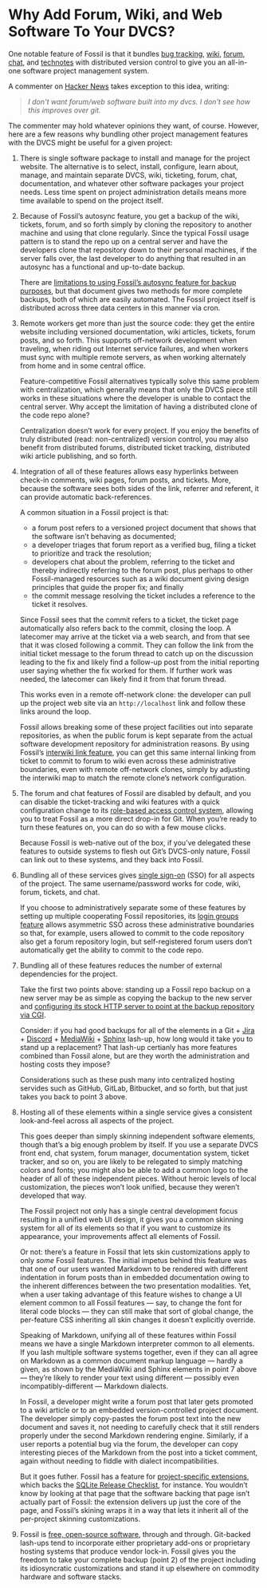 # Why Add Forum, Wiki, and Web Software To Your DVCS?

One notable feature of Fossil is that it bundles
[bug tracking](./bugtheory.wiki),
[wiki](./wikitheory.wiki),
[forum](./forum.wiki),
[chat](./chat.md), and
[technotes](./event.wiki)
with distributed version control to give you an
all-in-one software project management system.

A commenter on [Hacker News](https://news.ycombinator.com/item?id=27437895)
takes exception to this idea, writing:

>  *I don't want forum/web software built into my dvcs.*
>  *I don't see how this improves over git.*

The commenter may hold whatever opinions they want, of course.
However, here are a few reasons why bundling other project management
features with the DVCS might be useful for a given project:

  1.  There is single software package to install and manage for the
      project website.
      The alternative is to select, install, configure, learn about,
      manage, and maintain separate DVCS, wiki,
      ticketing, forum,
      chat, documentation, and whatever other software packages your project needs.
      Less time spent on project administration details means more
      time available to spend on the project itself.

  2.  Because of Fossil’s autosync feature, you get a backup of the
      wiki, tickets, forum, and so forth simply by cloning the
      repository to another machine and using that clone regularly.
      Since the typical Fossil usage pattern is to stand the repo up on a
      central server and have the developers clone that repository down
      to their personal machines, if the server falls over, the last
      developer to do anything that resulted in an autosync has a
      functional and up-to-date backup.

      There are [limitations to using Fossil’s autosync feature for
      backup purposes](./backup.md), but that document gives two methods
      for more complete backups, both of which are easily automated. The
      Fossil project itself is distributed across three data centers in
      this manner via cron.

  3.  Remote workers get more than just the source code:
      they get the entire website including versioned documentation,
      wiki articles, tickets, forum posts, and so forth. This supports
      off-network development when traveling, when riding out Internet
      service failures, and when workers must sync with multiple remote
      servers, as when working alternately from home and in some central
      office.

      Feature-competitive Fossil alternatives typically solve this same
      problem with centralization, which generally means that only the
      DVCS piece still works in these situations where the developer is
      unable to contact the central server. Why accept the limitation of
      having a distributed clone of the code repo alone?

      Centralization doesn’t work for every project. If you enjoy the
      benefits of truly distributed (read: non-centralized) version
      control, you may also benefit from distributed forums, distributed
      ticket tracking, distributed wiki article publishing, and so
      forth.

  4.  Integration of all of these features allows easy hyperlinks between 
      check-in comments, wiki pages, forum posts, and tickets. More,
      because the software sees both sides of the link, referrer and
      referent, it can provide automatic back-references.

      A common situation in a Fossil project is that:

      * a forum post refers to a versioned project document that shows
        that the software isn’t behaving as documented;
      * a developer triages that forum report as a verified bug, filing
        a ticket to prioritize and track the resolution;
      * developers chat about the problem, referring to the ticket and
        thereby indirectly referring to the forum post, plus perhaps to
        other Fossil-managed resources such as a wiki document giving
        design principles that guide the proper fix; and finally
      * the commit message resolving the ticket includes a reference to
        the ticket it resolves.

      Since Fossil sees that the commit refers to a ticket, the ticket
      page automatically also refers back to the commit, closing the
      loop. A latecomer may arrive at the ticket via a web search, and
      from that see that it was closed following a commit. They can
      follow the link from the initial ticket message to the forum
      thread to catch up on the discussion leading to the fix and likely
      find a follow-up post from the initial reporting user saying
      whether the fix worked for them. If further work was needed, the
      latecomer can likely find it from that forum thread.

      This works even in a remote off-network clone: the developer can
      pull up the project web site via an `http://localhost` link and
      follow these links around the loop.

      Fossil allows breaking some of these project facilities out into
      separate repositories, as when the public forum is kept separate
      from the actual software development repository for administration
      reasons. By using Fossil’s [interwiki link
      feature](./interwiki.md), you can get this same internal linking
      from ticket to commit to forum to wiki even across these
      administrative  boundaries, even with remote off-network clones,
      simply by adjusting the interwiki map to match the remote clone’s
      network configuration.

  5.  The forum and chat features of Fossil are disabled by default, and
      you can disable the ticket-tracking and wiki features with a quick
      configuration change to its [role-based access control
      system](./caps/), allowing you to treat Fossil as a more direct
      drop-in for Git. When you’re ready to turn these features on, you
      can do so with a few mouse clicks.

      Because Fossil is web-native out of the box, if you’ve delegated
      these features to outside systems to flesh out Git’s DVCS-only
      nature, Fossil can link out to these systems, and they back into
      Fossil.

  6.  Bundling all of these services gives [single sign-on][SSO] (SSO) for all
      aspects of the project.  The same username/password works for code,
      wiki, forum, tickets, and chat.

      If you choose to administratively separate some of these features
      by setting up multiple cooperating Fossil repositories, its [login
      groups feature](./caps/login-groups.md) allows asymmetric SSO
      across these administrative boundaries so that, for example, users
      allowed to commit to the code repository also get a forum
      repository login, but self-registered forum users don’t
      automatically get the ability to commit to the code repo.

  7.  Bundling all of these features reduces the number of external
      dependencies for the project.

      Take the first two points above: standing up a Fossil repo backup
      on a new server may be as simple as copying the backup to the new
      server and [configuring its stock HTTP server to point at the
      backup repository via CGI](./server/any/cgi.md).

      Consider: if you had good backups for all of the elements in a
      Git + [Jira] + [Discord] + [MediaWiki] + [Sphinx] lash-up, how long
      would it take you to stand up a replacement? That lash-up
      certianly has more features combined than Fossil alone, but are
      they worth the administration and hosting costs they impose?

      Considerations such as these push many into centralized hosting
      servides such as GitHub, GitLab, Bitbucket, and so forth, but that
      just takes you back to point 3 above.

  8.  Hosting all of these elements within a single service gives a
      consistent look-and-feel across all aspects of the project.

      This goes deeper than simply skinning independent software
      elements, though that’s a big enough problem by itself. If you use
      a separate DVCS front end, chat system, forum manager,
      documentation system, ticket tracker, and so on, you are likely to
      be relegated to simply matching colors and fonts; you might also
      be able to add a common logo to the header of all of these
      independent pieces. Without heroic levels of local customization,
      the pieces won’t look unified, because they weren’t developed that
      way.

      The Fossil project not only has a single central development focus
      resulting in a unified web UI design, it gives you a common
      skinning system for all of its elements so that if you want to
      customize its appearance, your improvements affect all elements of
      Fossil.

      Or not: there’s a feature in Fossil that lets skin customizations
      apply to only *some* Fossil features. The initial impetus behind
      this feature was that one of our users wanted Markdown to be
      rendered with different indentation in forum posts than in
      embedded documentation owing to the inherent differences between
      the two presentation modalities. Yet, when a user taking advantage
      of this feature wishes to change a UI element common to all Fossil
      features — say, to change the font for literal code blocks — they
      can still make that sort of global change, the per-feature CSS
      inheriting all skin changes it doesn’t explicitly override.

      Speaking of Markdown, unifying all of these features within Fossil
      means we have a single Markdown interpreter common to all
      elements. If you lash multiple software systems together, even if
      they can all agree on Markdown as a common document markup
      language — hardly a given, as shown by the MediaWiki and Sphinx
      elements in point 7 above — they’re likely to render your text
      using different — possibly even incompatibly-different — Markdown
      dialects.

      In Fossil, a developer might write a forum post that later gets
      promoted to a wiki article or to an embedded version-controlled
      project document. The developer simply copy-pastes the forum post
      text into the new document and saves it, not needing to carefully
      check that it still renders properly under the second Markdown
      rendering engine. Similarly, if a user reports a potential bug via
      the forum, the developer can copy interesting pieces of the
      Markdown from the post into a ticket comment, again without
      needing to fiddle with dialect incompatibilities.

      But it goes futher. Fossil has a feature for [project-specific
      extensions](./serverext.wiki), which backs the [SQLite Release
      Checklist][srckl], for instance. You wouldn’t know by looking at
      that page that the software backing that page isn’t actually part
      of Fossil: the extension delivers up just the core of the page,
      and Fossil’s skining wraps it in a way that lets it inherit all of
      the per-project skinning customizations.

  9.  Fossil is [free, open-source software](../COPYRIGHT-BSD2.txt),
      through and through. Git-backed lash-ups tend to incorporate
      either proprietary add-ons or proprietary hosting systems that
      produce vendor lock-in. Fossil gives you the freedom to take your
      complete backup (point 2) of the project including its
      idiosyncratic customizations and stand it up elsewhere on
      commodity hardware and software stacks.

[Discord]:   https://discord.com/
[Jira]:      https://www.atlassian.com/software/jira
[MediaWiki]: https://www.mediawiki.org/
[Sphinx]:    https://www.sphinx-doc.org/en/master/
[SSO]:       https://en.wikipedia.org/wiki/Single_sign-on
[srckl]:     https://www.sqlite.org/src/ext/checklist/top/index
